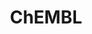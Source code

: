 ---
layout: default
bigquery: https://console.cloud.google.com/bigquery?p=patents-public-data&d=ebi_chembl&page=dataset
citation: '"The ChEMBL database in 2017." Anna Gaulton, Anne Hersey, Michał Nowotka,
  A Patrícia Bento, Jon Chambers, David Mendez, Prudence Mutowo, Francis Atkinson,
  Louisa J Bellis, Elena Cibrián-Uhalte, Mark Davies, Nathan Dedman, Anneli Karlsson,
  María Paula Magariños, John P Overington, George Papadatos, Ines Smit, Andrew R
  Leach Nucleic acids Research (2017) 45 (Database Issue), D945-D954'
contributors: European Bioinformatics Institute
cost: None
description: ChEMBL Data is a manually curated database of small molecules used in
  drug discovery, including information about existing patented drugs.
documentation: 'schema: https://www.ebi.ac.uk/chembl/db_schema


  '
last_edit: 04/06/2022, 21:42:32
location: https://console.cloud.google.com/marketplace/product/google_patents_public_datasets/chembl
maintained_by: EMBL-EBI, an outstation of European Molecular Biology Laboratory
related_publications: '

  ChEMBL: towards direct deposition of bioassay data.


  Mendez D, Gaulton A, Bento AP, Chambers J, De Veij M, Félix E, Magariños MP, Mosquera
  JF, Mutowo P, Nowotka M, Gordillo-Marañón M, Hunter F, Junco L, Mugumbate G, Rodriguez-Lopez
  M, Atkinson F, Bosc N, Radoux CJ, Segura-Cabrera A, Hersey A, Leach AR.


  — Nucleic Acids Res. 2019; 47(D1):D930-D940. doi: 10.1093/nar/gky1075

  '
schema_fields:
- standard_text_value
- drug_record_id
- level2_description
- prod_pat_id
- oral
- stem
- cell_description
- actsm_id
- chembl_id
- ref_id
- standard_units
- src_description
- entity_id
- tid_fixed
- site_residues
- published_type
- ddd_admr
- activity_comment
- who_name
- company
- topical
- metabolite_record_id
- priority
- published_value
- qudt_units
- target_mapping
- usan_year
- sequence_md5sum
- withdrawn_class
- assay_class_id
- research_stem
- met_conversion
- num_lipinski_ro5_violations
- mutation
- drug_substance_flag
- route
- assay_test_type
- entity_type
- metref_id
- withdrawn_reason
- drugind_id
- res_stem_id
- cell_ontology_id
- component_synonym
- warning_year
- alert_name
- comments
- smarts
- num_alerts
- cellosaurus_id
- relationship
- met_id
- ass_cls_map_id
- cell_source_tissue
- parent_id
- full_mwt
- mc_target_accession
- acd_logp
- homologue
- warning_country
- molecular_mechanism
- ref_url
- last_page
- direct_interaction
- published_units
- issue
- units
- doc_id
- assay_source
- le
- standard_inchi
- name
- standard_flag
- level4
- relationship_desc
- first_in_class
- set_name
- src_short_name
- ad_type
- cx_logp
- active_molregno
- approval_date
- l3
- related_tid
- doi
- as_id
- mechanism_of_action
- comp_class_id
- acd_most_apka
- l7
- active_ingredient
- inorganic_flag
- atc_code
- domain_id
- polymer_flag
- selectivity_comment
- confidence
- binding_site_comment
- submission_date
- level4_description
- usan_stem
- stat
- definition
- level1
- warning_type
- cell_id
- organism
- withdrawn_flag
- version
- mc_target_name
- indication_class
- aidx
- assay_id
- structure_type
- parent_molregno
- hbd_lipinski
- standard_type
- patent_no
- std_act_id
- text_value
- aromatic_rings
- standard_upper_value
- assay_strain
- confidence_score
- bto_id
- uo_units
- cell_source_organism
- level5
- pathway_id
- bao_format
- ddd_units
- disease_efficacy
- level3_description
- updated_by
- l4
- substrate_record_id
- dosage_form
- usan_substem
- tissue_id
- idx
- withdrawn_year
- efo_term
- alogp
- assay_tissue
- predbind_id
- warning_class
- mechanism_comment
- site_name
- acd_most_bpka
- class_level
- bao_id
- journal
- enzyme_name
- cell_name
- synonyms
- enzyme_tid
- abstract
- activity_count
- bei
- usan_stem_definition
- l1
- bao_endpoint
- assay_organism
- hba
- frac_code
- activity_id
- innovator_company
- acd_logd
- formulation_id
- trade_name
- src_assay_id
- previous_company
- mw_freebase
- level2
- country
- mol_hrac_id
- usan_stem_id
- aspect
- assay_type
- hrac_class_id
- last_active
- toid
- l2
- frac_class_id
- hbd
- standard_relation
- parenteral
- sitecomp_id
- withdrawn_country
- parent_type
- curated_by
- ddd_id
- syn_type
- patent_use_code
- protclasssyn_id
- cx_most_apka
- who_extra
- db_version
- mesh_id
- sei
- source_domain_id
- tid
- published_relation
- therapeutic_flag
- caloha_id
- assay_subcellular_fraction
- src_compound_id
- mecref_id
- pubmed_id
- mec_id
- molregno
- compd_id
- creation_date
- result_flag
- isoform
- co_stem_id
- path
- targcomp_id
- relationship_type
- log_id
- parent_go_id
- chebi_par_id
- stem_class
- full_molformula
- l8
- normal_range_max
- max_phase
- ref_type
- ap_id
- molecule_type
- standard_inchi_key
- orig_description
- warning_description
- molecular_species
- mol_atc_id
- accession
- comp_go_id
- nda_type
- class_type
- clo_id
- type
- assay_category
- start_position
- l5
- level1_description
- cx_most_bpka
- subgroup
- qed_weighted
- short_name
- delist_flag
- label
- availability_type
- publication_number
- action_type
- value
- volume
- rtb
- met_comment
- first_approval
- hrac_code
- level3
- domain_name
- mol_frac_id
- irac_class_id
- first_page
- black_box_warning
- num_ro5_violations
- biocomp_id
- src_id
- assay_param_id
- parameter_type
- natural_product
- standard_value
- ddd_value
- warnref_id
- dosed_ingredient
- cidx
- max_phase_for_ind
- pathway_key
- canonical_smiles
- mol_irac_id
- mc_tax_id
- protein_class_desc
- species_group_flag
- data_validity_comment
- applicant_full_name
- irac_code
- heavy_atoms
- protein_class_id
- parameter_value
- cpd_str_alert_id
- db_source
- mw_monoisotopic
- component_id
- ddd_comment
- prediction_method
- hba_lipinski
- authors
- tbl
- molfile
- source
- potential_duplicate
- tax_id
- pref_name
- strength
- ingredient
- patent_expire_date
- lle
- updated_on
- psa
- target_desc
- target_type
- downgraded
- chirality
- component_type
- uberon_id
- sequence
- compound_name
- ro3_pass
- go_id
- rgid
- cell_source_tax_id
- molsyn_id
- job_id
- protein_class_synonym
- title
- patent_id
- doc_type
- mc_organism
- status
- ridx
- mesh_heading
- domain_description
- targrel_id
- prodrug
- normal_range_min
- assay_desc
- record_id
- compsyn_id
- efo_id
- cx_logd
- assay_cell_type
- year
- product_id
- oc_id
- cl_lincs_id
- curation_comment
- site_id
- pchembl_value
- assay_tax_id
- variant_id
- warning_id
- description
- helm_notation
- indref_id
- upper_value
- compound_key
- l6
- alert_id
- smid
- end_position
- mc_target_type
- alert_set_id
- relation
- domain_type
- major_class
- drug_product_flag
- annotation
shortname: chembl
tags:
- biotechnology
- health
- chemical
- bioinformatics
- medical
terms_of_use: CC BY-SA 3.0
title: ChEMBL
uuid: e232a192-965c-4ec9-904c-155b6dfe56c5
---